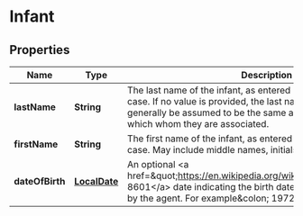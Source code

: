 
# Infant

## Properties
Name | Type | Description | Notes
------------ | ------------- | ------------- | -------------
**lastName** | **String** | The last name of the infant, as entered by the agent, in upper-case. If no value is provided, the last name of the infant can generally be assumed to be the same as that of the traveler which whom they are associated. |  [optional]
**firstName** | **String** | The first name of the infant, as entered by the agent, in upper-case. May include middle names, initials or prefixes. |  [optional]
**dateOfBirth** | [**LocalDate**](LocalDate.md) | An optional &lt;a href&#x3D;\&quot;https://en.wikipedia.org/wiki/ISO_8601\&quot;&gt;ISO 8601&lt;/a&gt; date indicating the birth date of the infant, as provided by the agent. For example&amp;colon; 1972-02-19. |  [optional]



